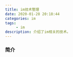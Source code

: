 ```yaml
---
title: im技术整理
date: 2020-01-28 20:18:44
categories: im
tags:
     - im
description: 介绍了im相关的技术。
---
```


### 简介


